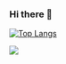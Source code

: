 ### Hi there 👋

[![Top Langs](https://github-readme-stats.vercel.app/api/top-langs/?username=FlorinCiocirlan)](https://github.com/FlorinCiocirlan/github-readme-stats)

<img align="center" src="https://github-readme-stats.vercel.app/api/?username=FlorinCiocirlan&theme=graywhite" />



<!--
**FlorinCiocirlan/FlorinCiocirlan** is a ✨ _special_ ✨ repository because its `README.md` (this file) appears on your GitHub profile.

Here are some ideas to get you started:

- 🔭 I’m currently working on ...
- 🌱 I’m currently learning ...
- 👯 I’m looking to collaborate on ...
- 🤔 I’m looking for help with ...
- 💬 Ask me about ...
- 📫 How to reach me: ...
- 😄 Pronouns: ...
- ⚡ Fun fact: ...
-->
